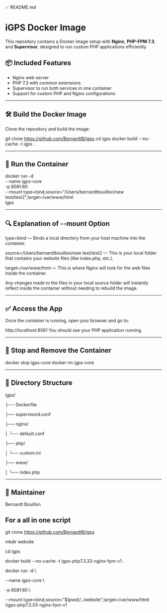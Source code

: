 ✅ README.md
# iGPS Docker Image

This repository contains a Docker image setup with **Nginx**, **PHP-FPM 7.3**, and **Supervisor**, designed to run custom PHP applications efficiently.

## 📦 Included Features

- Nginx web server
- PHP 7.3 with common extensions
- Supervisor to run both services in one container
- Support for custom PHP and Nginx configurations

---

## 🛠️ Build the Docker Image

Clone the repository and build the image:

git clone https://github.com/BernardtB/igps
cd igps
docker build --no-cache -t igps .

---

## 🚀 Run the Container

docker run -d \
  --name igps-core \
  -p 8081:80 \
  --mount type=bind,source="/Users/bernardtbouillon/new test/test2",target=/var/www/html \
  igps

---
  
## 🔍 Explanation of --mount Option

type=bind — Binds a local directory from your host machine into the container.

source=/Users/bernardtbouillon/new test/test2 — This is your local folder that contains your website files (like index.php, etc.).

target=/var/www/html — This is where Nginx will look for the web files inside the container.

Any changes made to the files in your local source folder will instantly reflect inside the container without needing to rebuild the image.

---

## ✅ Access the App
Once the container is running, open your browser and go to:

http://localhost:8081
You should see your PHP application running.

---

## 🧹 Stop and Remove the Container

docker stop igps-core
docker rm igps-core

---

## 📁 Directory Structure

igps/

├── Dockerfile

├── supervisord.conf

├── nginx/

│   └── default.conf

├── php/

│   └── custom.ini

├── www/

│   └── index.php


---

## 👤 Maintainer
Bernardt Bouillon

## For a all in one script
git clone https://github.com/BernardtB/igps

mkdir website

cd igps

docker build --no-cache -t igps-php7.3.33-nginx-fpm-v1 .

docker run -d \

  --name igps-core \

  -p 8081:80 \
  
  --mount type=bind,source="$(pwd)/../website",target=/var/www/html \igps-php7.3.33-nginx-fpm-v1
